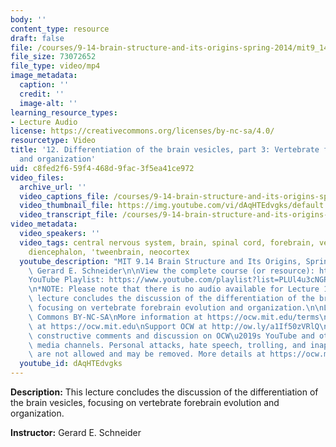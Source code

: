 ```yaml
---
body: ''
content_type: resource
draft: false
file: /courses/9-14-brain-structure-and-its-origins-spring-2014/mit9_14s14_lec12_360p_16_9.mp4
file_size: 73072652
file_type: video/mp4
image_metadata:
  caption: ''
  credit: ''
  image-alt: ''
learning_resource_types:
- Lecture Audio
license: https://creativecommons.org/licenses/by-nc-sa/4.0/
resourcetype: Video
title: '12. Differentiation of the brain vesicles, part 3: Vertebrate forebrain evolution
  and organization'
uid: c8fed2f6-59f4-468d-9fac-3f5ea41ce972
video_files:
  archive_url: ''
  video_captions_file: /courses/9-14-brain-structure-and-its-origins-spring-2014/mit9_14s14_lec12_captions.vtt
  video_thumbnail_file: https://img.youtube.com/vi/dAqHTEdvgks/default.jpg
  video_transcript_file: /courses/9-14-brain-structure-and-its-origins-spring-2014/mit9_14s14_lec12_transcript.pdf
video_metadata:
  video_speakers: ''
  video_tags: central nervous system, brain, spinal cord, forebrain, vesicles, midbrain,
    diencephalon, 'tweenbrain, neocortex
  youtube_description: "MIT 9.14 Brain Structure and Its Origins, Spring 2014\nInstructor:\
    \ Gerard E. Schneider\n\nView the complete course (or resource): https://ocw.mit.edu/9-14S14\n\
    YouTube Playlist: https://www.youtube.com/playlist?list=PLUl4u3cNGP62ABe0O-0qtaHHxyKQi1ZwR\n\
    \n*NOTE: Please note that there is no audio available for Lecture 13.*\n\nThis\
    \ lecture concludes the discussion of the differentiation of the brain vesicles,\
    \ focusing on vertebrate forebrain evolution and organization.\n\nLicense: Creative\
    \ Commons BY-NC-SA\nMore information at https://ocw.mit.edu/terms\nMore courses\
    \ at https://ocw.mit.edu\nSupport OCW at http://ow.ly/a1If50zVRlQ\n\nWe encourage\
    \ constructive comments and discussion on OCW\u2019s YouTube and other social\
    \ media channels. Personal attacks, hate speech, trolling, and inappropriate comments\
    \ are not allowed and may be removed. More details at https://ocw.mit.edu/comments."
  youtube_id: dAqHTEdvgks
---
```

**Description:** This lecture concludes the discussion of the differentiation of the brain vesicles, focusing on vertebrate forebrain evolution and organization.

**Instructor:** Gerard E. Schneider